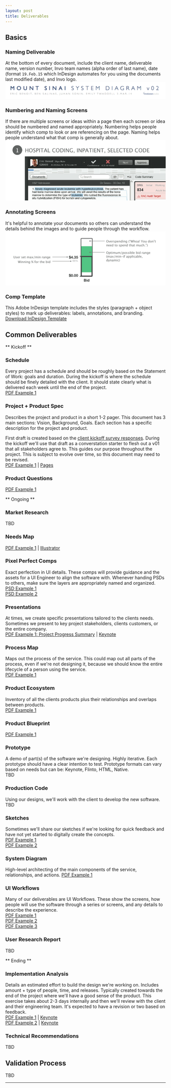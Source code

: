 ```yaml
---
layout: post
title: Deliverables
---
```


## Basics

### Naming Deliverable 	
At the bottom of every document, include the client name, deliverable name, version number, Invo team names (alpha order of last name), date (format `19.Feb.15` which InDesign automates for you using the documents last modified date), and Invo logo. 
![Naming a document](/images/deliverable-document-naming.png)

### Numbering and Naming Screens 	
If there are multiple screens or ideas within a page then each screen or idea should be numbered and named appropriately. Numbering helps people identify which comp to look or are referencing on the page. Naming helps people understand what that comp is generally about.
![Numbering and naming screens](/images/deliverable-numbering.png)

### Annotating Screens	
It's helpful to annotate your documents so others can understand the details behind the images and to guide people through the workflow. 	
![Annotating a document](/images/deliverable-annotating.png)

### Comp Template 	
This Adobe InDesign template includes the styles (paragraph + object styles) to mark up deliverables: labels, annotations, and branding. 	
[Download InDesign Template](https://www.dropbox.com/s/39mq0n2l9iqu85f/involution_comp_template_v03.indd?dl=0) 	


## Common Deliverables

** Kickoff **

### Schedule
Every project has a schedule and should be roughly based on the Statement of Work: goals and duration. During the kickoff is where the schedule should be finely detailed with the client. It should state clearly what is delivered each week until the end of the project. 	
[PDF Example 1](https://www.dropbox.com/s/xxvlx1wyeegskw7/dataxu_dxp_schedule_v01.pdf?dl=0)

### Project + Product Spec
Describes the project and product in a short 1-2 pager. This document has 3 main sections: Vision, Background, Goals. Each section has a specific description for the project and product. 	

First draft is created based on the [client kickoff survey responses](https://www.linkedin.com/pub/cory-zue/0/692/85). During the kickoff we'll use that draft as a converstation starter to flesh out a v01 that all stakeholders agree to. This guides our purpose throughout the project. This is subject to evolve over time, so this document may need to be revised. 	
[PDF Example 1](https://www.dropbox.com/s/dpjazxs0yioy5cn/jnj_icb_educational_spec_v02.pdf?dl=0) | [Pages](https://www.dropbox.com/sh/f0figqpn2qkqi8p/AABdrWrg6t4HkXlTYjVbPMOza?dl=0)

### Product Questions
[PDF Example 1](https://www.dropbox.com/s/7id6hvy8u6pmrv3/dataxu_dxp_productquestions_v02.pdf?dl=0)


** Ongoing **

### Market Research 	
TBD

### Needs Map 	
[PDF Example 1](https://www.dropbox.com/s/mu914vjtjfwqjdy/jnj_icb_needs_map_schizophrenia_v03.pdf?dl=0) | [Illustrator](https://www.dropbox.com/s/y4xlx2qu4hk8nej/jnj_icb_needs_map_schizophrenia_v03.ai?dl=0)

### Pixel Perfect Comps 	
Exact perfection in UI details. These comps will provide guidance and the assets for a UI Engineer to align the software with. Whenever handing PSDs to others, make sure the layers are appropriately named and organized. 	
[PSD Example 1](https://www.dropbox.com/s/8dwd4wayp6bcrtz/dataxu_dxp_design_v08.psd?dl=0) 	
[PSD Example 2](https://www.dropbox.com/s/94x17023dtjlvli/Concept_Studio_Design_v35.psd?dl=0)

### Presentations 	
At times, we create specific presentations tailored to the clients needs. Sometimes we present to key project stakeholders, clients customers, or the entire company. 	
[PDF Example 1: Project Progress Summary](https://www.dropbox.com/s/sq8phtc1dppcrnu/dataxu_dxp_UI_design_project_v03.pdf?dl=0) | [Keynote](https://www.dropbox.com/s/fuxb2srvok9taot/dataxu_dxp_UI_design_project_v03.key?dl=0)

### Process Map
Maps out the process of the service. This could map out all parts of the process, even if we're not designing it, because we should know the entire lifecycle of a person using the service. 	
[PDF Example 1](https://www.dropbox.com/s/vmvx4pj45h1b5bs/mountsinai_caas_process_v03.pdf?dl=0)

### Product Ecosystem
Inventory of all the clients products plus their relationships and overlaps between products. 	
[PDF Example 1](https://www.dropbox.com/s/lxu5ngum8kc4i0v/Empirix_product_ecosystem_v2.pdf?dl=0)

### Product Blueprint
[PDF Example 1](https://www.dropbox.com/s/mkarx47fs8kfbmi/SmashFly_blueprint_v2.pdf?dl=0)

### Prototype
A demo of part(s) of the software we're designing. Highly iterative. Each prototype should have a clear intention to test. Prototype formats can vary based on needs but can be: Keynote, Flinto, HTML, Native. 	
TBD

### Production Code
Using our designs, we'll work with the client to develop the new software. 	
TBD

### Sketches
Sometimes we'll share our sketches if we're looking for quick feedback and have not yet started to digitally create the concepts. 	
[PDF Example 1](https://www.dropbox.com/s/6cbk379cuuujweq/jnj_icb_patient_careplan_sketches.pdf?dl=0) 	
[PDF Example 2](https://www.dropbox.com/s/0ygduciwalvqzsm/mountsinai_caas_admin_draft.pdf?dl=0)

### System Diagram
High-level architecting of the main components of the service, relationships, and actions.
[PDF Example 1](https://www.dropbox.com/s/sds8kpjlnvkt02j/mountsinai_caas_systemdiagram_v02.pdf?dl=0)

### UI Workflows
Many of our deliverables are UI Workflows. These show the screens, how people will use the software through a series or screens, and any details to describe the experience. 	
[PDF Example 1](https://www.dropbox.com/s/5uusfto3852kdzj/affinnova_conceptstudio.pdf?dl=0) 	
[PDF Example 2](https://www.dropbox.com/s/2wpwc3or1spfa7i/coderyte_hsc_encounterworkflow.pdf?dl=0) 	
[PDF Example 3](https://www.dropbox.com/s/e8oap7y2tnbnp24/ruelala_poster.pdf?dl=0)

### User Research Report
TBD


** Ending **

### Implementation Analysis
Details an estimated effort to build the design we're working on. Includes amount + type of people, time, and releases. Typically created towards the end of the project where we'll have a good sense of the product. This exercise takes about 2-3 days internally and then we'll review with the client and their engineering team. It's expected to have a revision or two based on feedback. 	
[PDF Example 1](https://www.dropbox.com/s/u5snsifltz3vqos/dataxu_dxp_implementation_analysis_v03.pdf?dl=0) | [Keynote](https://www.dropbox.com/s/0xwctr2f6dv3g0i/dataxu_dxp_implementation_analysis_v03.key?dl=0) 	
[PDF Example 2](https://www.dropbox.com/s/15a2aktq6btr54q/APS%20Gnosis%20Implementation%20Analysis.pdf?dl=0) | [Keynote](https://www.dropbox.com/s/jh8d503g82eev5b/APS%20Gnosis%20Implementation%20Analysis.key.zip?dl=0) 	

### Technical Recommendations
TBD


## Validation Process
TBD

---
